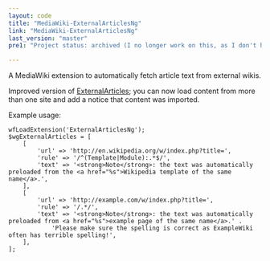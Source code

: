 ```yaml
---
layout: code
title: "MediaWiki-ExternalArticlesNg"
link: "MediaWiki-ExternalArticlesNg"
last_version: "master"
pre1: "Project status: archived (I no longer work on this, as I don't have a MediaWiki install to administer any more. It's still usable, though, and I'll still fix bugs when reported; contact me if you want to take over maintainership)."

---
```



A MediaWiki extension to automatically fetch article text from external wikis.

Improved version of [ExternalArticles][1]; you can now load content from more
than one site and add a notice that content was imported.

Example usage:

	wfLoadExtension('ExternalArticlesNg');
	$wgExternalArticles = [
		[
			'url' => 'http://en.wikipedia.org/w/index.php?title=',
			'rule' => '/^(Template|Module):.*$/',
			'text' => '<strong>Note</strong>: the text was automatically preloaded from the <a href="%s">Wikipedia template of the same name</a>.',
		],
		[
			'url' => 'http://example.com/w/index.php?title=',
			'rule' => '/.*/',
			'text' => '<strong>Note</strong>: the text was automatically preloaded from <a href="%s">example page of the same name</a>.' . 
				'Please make sure the spelling is correct as ExampleWiki often has terrible spelling!',
		],
	];

[1]: http://www.mediawiki.org/wiki/Extension:ExternalArticles

